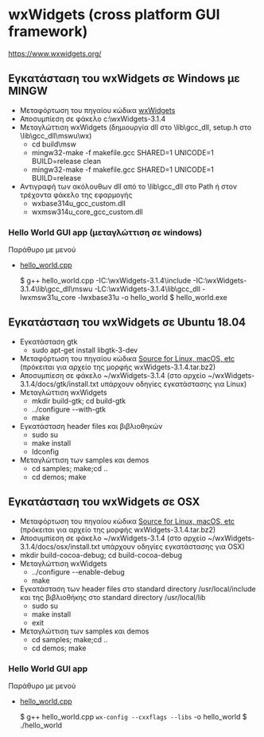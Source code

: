# wxWidgets (cross platform GUI framework)

<https://www.wxwidgets.org/>

## Εγκατάσταση του wxWidgets σε Windows με MINGW

* Μεταφόρτωση του πηγαίου κώδικα [wxWidgets](https://www.wxwidgets.org/downloads/) 
* Αποσυμπίεση σε φάκελο c:\wxWidgets-3.1.4 
* Μεταγλώττιση wxWidgets (δημιουργία dll στο \lib\gcc_dll, setup.h στο \lib\gcc_dll\mswu\wx)
    * cd build\msw
    * mingw32-make -f makefile.gcc SHARED=1 UNICODE=1 BUILD=release clean
    * mingw32-make -f makefile.gcc SHARED=1 UNICODE=1 BUILD=release
* Αντιγραφή των ακόλουθων dll από το \lib\gcc_dll στο Path ή στον τρέχοντα φάκελο της εφαρμογής
    * wxbase314u_gcc_custom.dll
    * wxmsw314u_core_gcc_custom.dll

### Hello World GUI app (μεταγλώττιση σε windows)

Παράθυρο με μενού

* [hello_world.cpp](./hello_world.cpp)

    $ g++ hello_world.cpp -IC:\\wxWidgets-3.1.4\\include -IC:\\wxWidgets-3.1.4\\lib\\gcc_dll\\mswu -LC:\\wxWidgets-3.1.4\\lib\\gcc_dll -lwxmsw31u_core -lwxbase31u -o hello_world
    $ hello_world.exe

<!--  ## Εγκατάσταση του wxWidgets σε Windows με WSL + Xterm

## Εγκατάσταση του wxWidgets σε Windows με Visual Studio  -->

## Εγκατάσταση του wxWidgets σε Ubuntu 18.04

* Εγκατάσταση gtk
    * sudo apt-get install libgtk-3-dev
* Μεταφόρτωση του πηγαίου κώδικα [Source for Linux, macOS, etc](https://www.wxwidgets.org/downloads/) (πρόκειται για αρχείο της μορφής wxWidgets-3.1.4.tar.bz2)
* Αποσυμπίεση σε φάκελο ~/wxWidgets-3.1.4 (στο αρχείο ~/wxWidgets-3.1.4/docs/gtk/install.txt υπάρχουν οδηγίες εγκατάστασης για Linux)
* Μεταγλώττιση wxWidgets
    * mkdir build-gtk; cd build-gtk
    * ../configure --with-gtk  
    * make
* Εγκατάσταση header files και βιβλιοθηκών
    * sudo su
    * make install
    * ldconfig
* Μεταγλώττιση των samples και demos
    * cd samples; make;cd ..
    * cd demos; make

## Εγκατάσταση του wxWidgets σε OSX

* Μεταφόρτωση του πηγαίου κώδικα [Source for Linux, macOS, etc](https://www.wxwidgets.org/downloads/) (πρόκειται για αρχείο της μορφής wxWidgets-3.1.4.tar.bz2)
* Αποσυμπίεση σε φάκελο ~/wxWidgets-3.1.4 (στο αρχείο ~/wxWidgets-3.1.4/docs/osx/install.txt υπάρχουν οδηγίες εγκατάστασης για OSX)
* mkdir build-cocoa-debug; cd build-cocoa-debug
* Μεταγλώττιση wxWidgets
    * ../configure --enable-debug
    * make
* Εγκατάσταση των header files στο standard directory /usr/local/include και της βιβλιοθήκης στο standard directory /usr/local/lib
    * sudo su
    * make install
    * exit
* Μεταγλώττιση των samples και demos
    * cd samples; make;cd ..
    * cd demos; make

### Hello World GUI app

Παράθυρο με μενού

* [hello_world.cpp](./hello_world.cpp)

    $ g++ hello_world.cpp  `wx-config --cxxflags --libs` -o hello_world
    $ ./hello_world